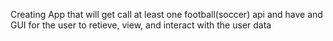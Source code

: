 Creating App that will get call at least one football(soccer) api and have and GUI for the user to retieve, view, and interact with the user data

